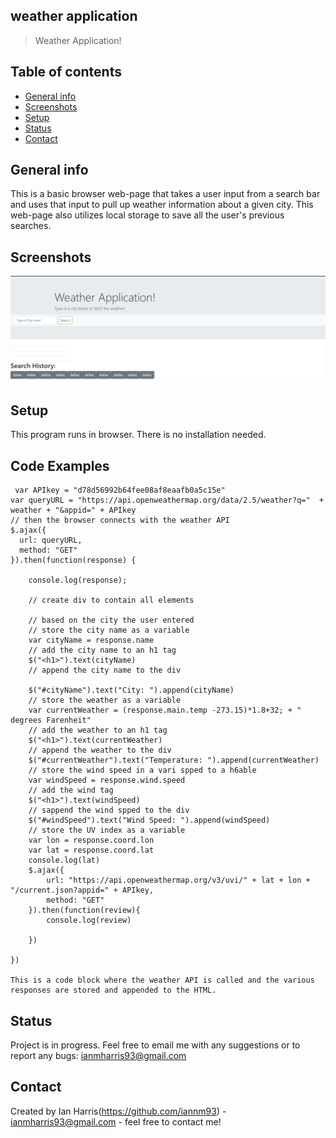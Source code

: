 ## weather application 
> Weather Application!

## Table of contents
* [General info](#general-info)
* [Screenshots](#screenshots)
* [Setup](#setup)
* [Status](#status)
* [Contact](#contact)

## General info
This is a basic browser web-page that takes a user input from a search bar and uses that input to pull up weather information about a given city.
This web-page also utilizes local storage to save all the user's previous searches.
## Screenshots
![program screenshot](weather-application.PNG)


## Setup
This program runs in browser. There is no installation needed.

## Code Examples
     var APIkey = "d78d56992b64fee08af8eaafb0a5c15e"
    var queryURL = "https://api.openweathermap.org/data/2.5/weather?q="  + weather + "&appid=" + APIkey 
    // then the browser connects with the weather API
    $.ajax({
      url: queryURL,
      method: "GET"
    }).then(function(response) {

        console.log(response);
     
        // create div to contain all elements 
        
        // based on the city the user entered 
        // store the city name as a variable
        var cityName = response.name
        // add the city name to an h1 tag
        $("<h1>").text(cityName)
        // append the city name to the div
        
        $("#cityName").text("City: ").append(cityName)
        // store the weather as a variable
        var currentWeather = (response.main.temp -273.15)*1.8+32; + " degrees Farenheit"
        // add the weather to an h1 tag
        $("<h1>").text(currentWeather)
        // append the weather to the div
        $("#currentWeather").text("Temperature: ").append(currentWeather)
        // store the wind speed in a vari spped to a h6able
        var windSpeed = response.wind.speed
        // add the wind tag
        $("<h1>").text(windSpeed)
        // sappend the wind spped to the div
        $("#windSpeed").text("Wind Speed: ").append(windSpeed)
        // store the UV index as a variable
        var lon = response.coord.lon
        var lat = response.coord.lat
        console.log(lat)
        $.ajax({
            url: "https://api.openweathermap.org/v3/uvi/" + lat + lon + "/current.json?appid=" + APIkey,
            method: "GET"
        }).then(function(review){
            console.log(review)
            
        })
 
    })

    This is a code block where the weather API is called and the various responses are stored and appended to the HTML.


## Status
Project is in progress. Feel free to email me with any suggestions or to report any bugs: ianmharris93@gmail.com



## Contact
Created by Ian Harris(https://github.com/iannm93) - ianmharris93@gmail.com - feel free to contact me!
